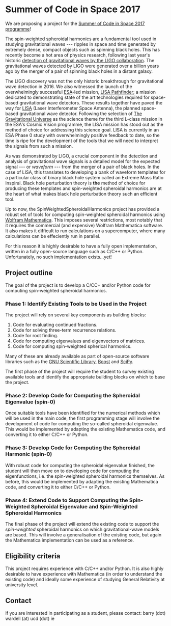 # Summer of Code in Space 2017

We are proposing a project for the [Summer of Code in Space 2017 programme](https://sophia.estec.esa.int/socis/)!

The spin-weighted spheroidal harmonics are a fundamental tool used in studying gravitational waves --- ripples in space and
time generated by extremely dense, compact objects such as spinning black holes. This has recently become a hot area of
physics research, following last year's historic
[detection of gravitational waves by the LIGO collaboration](http://www.ligo.org/news/detection-press-release.pdf). The 
gravitational waves detected by LIGO were generated over a billion years ago by the merger of a pair of spinning black holes 
in a distant galaxy.

The LIGO discovery was not the only historic breakthrough for gravitational wave detection in 2016. We also witnessed the
launch of the overwhelmingly successful [ESA](http://www.esa.int)-led mission,
[LISA Pathfinder](http://sci.esa.int/lisa-pathfinder/); a mission
dedicated to demonstrating state of the art technologies required for space-based gravitational wave detectors.
These results together have paved the way for [LISA](https://www.elisascience.org) (Laser Interferometer Space Antenna), the 
planned space-based gravitational wave detector. Following the selection of
[The Gravitational Universe](http://sci.esa.int/cosmic-vision/58543-the-gravitational-universe/) as the science theme for the
third L-class mission in the ESA's Cosmic Vision programme, the LISA mission has stood out as the method of choice for
addressing this science goal. LISA is currently in an ESA Phase 0 study with overwhelmingly positive feedback to date, so the
time is ripe for the development of the tools that we will need to interpret the signals from such a mission.

As was demonstrated by LIGO, a crucial component in the detection and analysis of gravitational wave signals is a detailed 
model for the expected signal --- or *waveform* --- from the merger of a pair of black holes. In the case of LISA, this
translates to developing a bank of waveform templates for a particular class of binary black hole system called an Extreme 
Mass Ratio Inspiral. Black hole perturbation theory is **the** method of choice for producing these templates and
spin-weighted spheroidal harmonics are at the heart of what makes black hole perturbation theory such an efficient tool.

Up to now, the SpinWeightedSpheroidalHarmonics project has provided a robust set of tools for computing spin-weighted
spheroidal harmonics using [Wolfram Mathematica](https://www.wolfram.com/mathematica/). This imposes several
restrictions, most notably that it requires the commercial (and expensive) Wolfram Mathematica software. It also
makes it difficult to run calculations on a supercomputer, where many calculations can be effeciently run in parallel.

For this reason it is highly desirable to have a fully open implementation, written in a fully open-source language
such as C/C++ or Python. Unfortunately, no such implementation exists...yet!

## Project outline

The goal of the project is to develop a C/CC+ and/or Python code for computing spin-weighted spheroidal harmonics.

### Phase 1: Identify Existing Tools to be Used in the Project
The project will rely on several key components as building blocks:
1. Code for evaluating continued fractions.
2. Code for solving three-term recurrence relations.
3. Code for root finding.
4. Code for computing eigenvalues and eigenvectors of matrices.
5. Code for computing spin-weighted spherical harmonics.

Many of these are already available as part of open-source software libraries such as the
[GNU Scientific Library](https://www.gnu.org/software/gsl/), [Boost](http://www.boost.org) and [SciPy](https://scipy.org).

The first phase of the project will require the student to survey existing available tools and identify the appropriate
building blocks on which to base the project.

### Phase 2: Develop Code for Computing the Spheroidal Eigenvalue (spin-0)

Once suitable tools have been identified for the numerical methods which will be used in the main code, the first
programming stage will involve the development of code for computing the so-called spheroidal eigenvalue. This would
be implemented by adapting the existing Mathematica code, and converting it to either C/C++ or Python.

### Phase 3: Develop Code for Computing the Spheroidal Harmonic (spin-0)

With robust code for computing the spheroidal eigenvalue finished, the student will then move on to developing
code for computing the eigenfunctions, i.e. the spin-weighted spheroidal harmonics themselves. As before, this would
be implemented by adapting the existing Mathematica code, and converting it to either C/C++ or Python.

### Phase 4: Extend Code to Support Computing the Spin-Weighted Spheroidal Eigenvalue and Spin-Weighted Spheroidal Harmonics

The final phase of the project will extend the existing code to support the *spin-weighted* spheroidal harmonics on which
gravitational-wave models are based. This will involve a generalisation of the existing code, but again the Mathematica
implementation can be used as a reference.

## Eligibility criteria

This project requires experience with C/C++ and/or Python. It is also highly desirable to have experience with Mathematica (in
order to understand the existing code) and ideally some experience of studying General Relativity at university level.

## Contact

If you are interested in participating as a student, please contact: barry (dot) wardell (at) ucd (dot) ie

